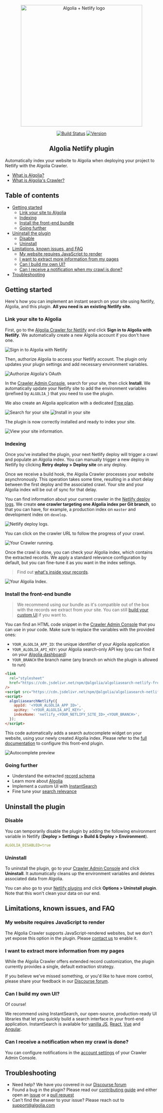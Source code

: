 <p align="center">
  <a href="https://crawler.algolia.com/admin/netlify" target="_blank" rel="noopener noreferrer">
    <img width="400" src="/logo.png" alt="Algolia + Netlify logo">
  </a>
</p>
<p align="center">
  <a href="https://circleci.com/gh/algolia/algoliasearch-netlify/tree/master"><img src="https://img.shields.io/circleci/build/gh/algolia/algoliasearch-netlify/master" alt="Build Status"></a>
  <a href="https://www.npmjs.com/package/@algolia/netlify-plugin-crawler"><img src="https://img.shields.io/npm/v/@algolia/netlify-plugin-crawler" alt="Version"></a>
</p>

<h2 align="center">Algolia Netlify plugin</h2>

Automatically index your website to Algolia when deploying your project to Netlify with the Algolia Crawler.

- [What is Algolia?](https://www.algolia.com/doc/guides/getting-started/what-is-algolia/)
- [What is Algolia's Crawler?](https://www.algolia.com/doc/tools/crawler/getting-started/overview/)

## Table of contents<!-- omit in toc -->

- [Getting started](#getting-started)
  - [Link your site to Algolia](#link-your-site-to-algolia)
  - [Indexing](#indexing)
  - [Install the front-end bundle](#install-the-front-end-bundle)
  - [Going further](#going-further)
- [Uninstall the plugin](#uninstall-the-plugin)
  - [Disable](#disable)
  - [Uninstall](#uninstall)
- [Limitations, known issues, and FAQ](#limitations-known-issues-and-faq)
  - [My website requires JavaScript to render](#my-website-requires-javascript-to-render)
  - [I want to extract more information from my pages](#i-want-to-extract-more-information-from-my-pages)
  - [Can I build my own UI?](#can-i-build-my-own-ui)
  - [Can I receive a notification when my crawl is done?](#can-i-receive-a-notification-when-my-crawl-is-done)
- [Troubleshooting](#troubleshooting)

## Getting started

Here's how you can implement an instant search on your site using Netlify, Algolia, and this plugin. **All you need is an existing Netlify site.**

### Link your site to Algolia

First, go to the [Algolia Crawler for Netlify](https://crawler.algolia.com/admin/netlify) and click **Sign in to Algolia with Netlify**. We automatically create a new Algolia account if you don't have one.

<img src="/docs/screenshots/signin.png?raw=true" alt="Sign in to Algolia with Netlify">

Then, authorize Algolia to access your Netlify account. The plugin only updates your plugin settings and add necessary environment variables.

<img src="/docs/screenshots/authorize.png?raw=true" alt="Authorize Algolia's OAuth">

In the [Crawler Admin Console](https://crawler.algolia.com/admin/netlify), search for your site, then click **Install**. We automatically update your Netlify site to add the environment variables (prefixed by `ALGOLIA_`) that you need to use the plugin.

We also create an Algolia application with a dedicated [Free plan](https://www.algolia.com/pricing/).

<img src="/docs/screenshots/search-site.png?raw=true" alt="Search for your site">

<img src="/docs/screenshots/accept-install.png?raw=true" alt="Install in your site">

The plugin is now correctly installed and ready to index your site.

<img src="/docs/screenshots/installed.png?raw=true" alt="View your site information.">

### Indexing

Once you've installed the plugin, your next Netlify deploy will trigger a crawl and populate an Algolia index. You can manually trigger a new deploy in Netlify by clicking **Retry deploy > Deploy site** on any deploy.

Once we receive a build hook, the Algolia Crawler processes your website asynchronously. This operation takes some time, resulting in a short delay between the first deploy and the associated crawl. Your site and your Algolia index will be out of sync for that delay.

You can find information about your current crawler in the [Netlify deploy logs](https://docs.netlify.com/monitor-sites/logs/#deploy-log). We create **one crawler targeting one Algolia index per Git branch**, so that you can have, for example, a production index on `master` and development index on `develop`.

<img src="/docs/screenshots/deploy-logs.png?raw=true" alt="Netlify deploy logs.">

You can click on the crawler URL to follow the progress of your crawl.

<img src="/docs/screenshots/crawler-overview.png?raw=true" alt="Your Crawler running.">

Once the crawl is done, you can check your Algolia index, which contains the extracted records. We apply a standard relevance configuration by default, but you can fine-tune it as you want in the index settings.

> Find out [what's inside your records](/docs/schema.md).

<img src="/docs/screenshots/algolia-index.png?raw=true" alt="Your Algolia Index.">

### Install the front-end bundle

> We recommend using our bundle as it's compatible out of the box with the records we extract from your site.
> You can still [build your custom UI](#can-i-build-my-own-ui) if you want to.

You can find an HTML code snippet in the [Crawler Admin Console](https://crawler.algolia.com/admin/netlify) that you can use in your code. Make sure to replace the variables with the provided ones:

- `YOUR_ALGOLIA_APP_ID`: the unique identifier of your Algolia application
- `YOUR_ALGOLIA_API_KEY`: your Algolia search-only API key (you can find it on your [Algolia dashboard](https://www.algolia.com/api-keys))
- `YOUR_BRANCH` the branch name (any branch on which the plugin is allowed to run)

```html
<link
  rel="stylesheet"
  href="https://cdn.jsdelivr.net/npm/@algolia/algoliasearch-netlify-frontend@0/dist/algoliasearchNetlify.css"
/>
<script src="https://cdn.jsdelivr.net/npm/@algolia/algoliasearch-netlify-frontend@0/dist/algoliasearchNetlify.js"></script>
<script>
  algoliasearchNetlify({
    appId: '<YOUR_ALGOLIA_APP_ID>',
    apiKey: '<YOUR_ALGOLIA_API_KEY>',
    indexName: 'netlify_<YOUR_NETLIFY_SITE_ID>_<YOUR_BRANCH>',
  });
</script>
```

This code automatically adds a search autocomplete widget on your website, using your newly created Algolia index. Please refer to the [full documentation](https://github.com/algolia/algoliasearch-netlify/tree/master/frontend) to configure this front-end plugin.

<img src="/docs/screenshots/frontend.png?raw=true" alt="Autocomplete preview">

### Going further

- Understand the extracted [record schema](/docs/schema.md)
- Learn more about [Algolia](https://www.algolia.com/doc/)
- Implement a custom UI with [InstantSearch](https://www.algolia.com/doc/guides/building-search-ui/what-is-instantsearch/js/)
- Fine tune your [search relevance](https://www.algolia.com/doc/guides/managing-results/relevance-overview/)

## Uninstall the plugin

### Disable

You can temporarily disable the plugin by adding the following environment variable in Netlify (**Deploy > Settings > Build & Deploy > Environment**).

```yaml
ALGOLIA_DISABLED=true
```

### Uninstall
To uninstall the plugin, go to your [Crawler Admin Console](https://crawler.algolia.com/admin/netlify) and click **Uninstall**. It automatically cleans up the environment variables and deletes associated data from Algolia.

You can also go to your [Netlify plugins](https://app.netlify.com/plugins) and click **Options > Uninstall plugin**. Note that this won't clean your data on our end.

## Limitations, known issues, and FAQ

### My website requires JavaScript to render

The Algolia Crawler supports JavaScript-rendered websites, but we don't yet expose this option in the plugin. Please [contact us](mailto:support@algolia.com) to enable it.

### I want to extract more information from my pages

While the Algolia Crawler offers extended record customization, the plugin currently provides a single, default extraction strategy.

If you believe we've missed something, or you'd like to have more control, please share your feedback in our [Discourse forum](https://discourse.algolia.com/c/netlify/28).

### Can I build my own UI?

Of course!

We recommend using InstantSearch, our open-source, production-ready UI libraries that let you quickly build a search interface in your front-end application. InstantSearch is available for [vanilla JS](https://www.algolia.com/doc/guides/building-search-ui/what-is-instantsearch/js/), [React](https://www.algolia.com/doc/guides/building-search-ui/what-is-instantsearch/react/), [Vue](https://www.algolia.com/doc/guides/building-search-ui/what-is-instantsearch/vue/) and [Angular](https://www.algolia.com/doc/guides/building-search-ui/what-is-instantsearch/angular/).

### Can I receive a notification when my crawl is done?

You can configure notifications in the [account settings](https://crawler.algolia.com/admin/user/settings/) of your Crawler Admin Console.

## Troubleshooting

- Need help? We have you covered in our [Discourse forum](https://discourse.algolia.com/c/netlify/28)
- Found a bug in the plugin? Please read our [contributing guide](/CONTRIBUTING.md) and either open an [issue](https://github.com/algolia/algoliasearch-netlify/issues) or a [pull request](https://github.com/algolia/algoliasearch-netlify/pulls)
- Can't find the answer to your issue? Please reach out to [support@algolia.com](support@algolia.com)
